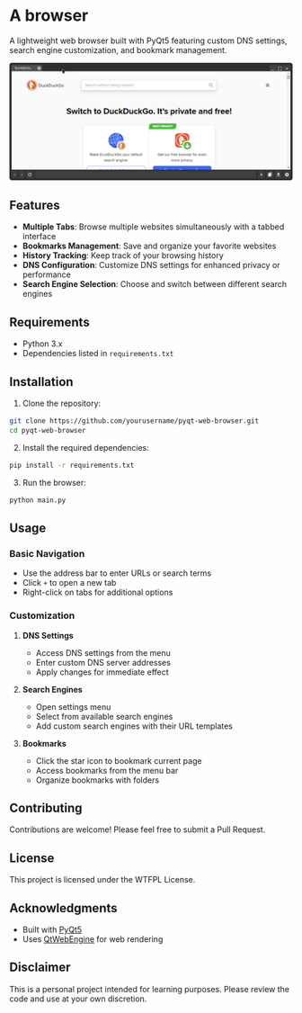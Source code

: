 # A browser

A lightweight web browser built with PyQt5 featuring custom DNS settings, search engine customization, and bookmark management.

![Browser](browser.png)

## Features

- **Multiple Tabs**: Browse multiple websites simultaneously with a tabbed interface
- **Bookmarks Management**: Save and organize your favorite websites
- **History Tracking**: Keep track of your browsing history
- **DNS Configuration**: Customize DNS settings for enhanced privacy or performance
- **Search Engine Selection**: Choose and switch between different search engines

## Requirements

- Python 3.x
- Dependencies listed in `requirements.txt`

## Installation

1. Clone the repository:
```bash
git clone https://github.com/yourusername/pyqt-web-browser.git
cd pyqt-web-browser
```

2. Install the required dependencies:
```bash
pip install -r requirements.txt
```

3. Run the browser:
```bash
python main.py
```

## Usage

### Basic Navigation
- Use the address bar to enter URLs or search terms
- Click `+` to open a new tab
- Right-click on tabs for additional options

### Customization
1. **DNS Settings**
   - Access DNS settings from the menu
   - Enter custom DNS server addresses
   - Apply changes for immediate effect

2. **Search Engines**
   - Open settings menu
   - Select from available search engines
   - Add custom search engines with their URL templates

3. **Bookmarks**
   - Click the star icon to bookmark current page
   - Access bookmarks from the menu bar
   - Organize bookmarks with folders

## Contributing

Contributions are welcome! Please feel free to submit a Pull Request.

## License

This project is licensed under the WTFPL License.

## Acknowledgments

- Built with [PyQt5](https://www.riverbankcomputing.com/software/pyqt/)
- Uses [QtWebEngine](https://doc.qt.io/qt-5/qtwebengine-index.html) for web rendering

## Disclaimer

This is a personal project intended for learning purposes. Please review the code and use at your own discretion.
